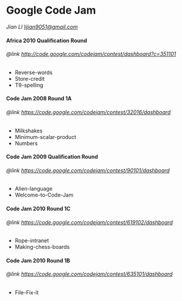 # Google Code Jam
*Jian LI <lijian9051@gmail.com>*

#### Africa 2010 Qualification Round
###### *@link http://code.google.com/codejam/contest/dashboard?c=351101*
- Reverse-words
- Store-credit
- T9-spelling

#### Code Jam 2008 Round 1A
###### *@link https://code.google.com/codejam/contest/32016/dashboard*
- Milkshakes
- Minimum-scalar-product
- Numbers

#### Code Jam 2009 Qualification Round
###### *@link https://code.google.com/codejam/contest/90101/dashboard*
- Alien-language
- Welcome-to-Code-Jam

#### Code Jam 2010 Round 1C
###### *@link https://code.google.com/codejam/contest/619102/dashboard*
- Rope-intranet
- Making-chess-boards

#### Code Jam 2010 Round 1B 
###### *@link https://code.google.com/codejam/contest/635101/dashboard*
- File-Fix-it

